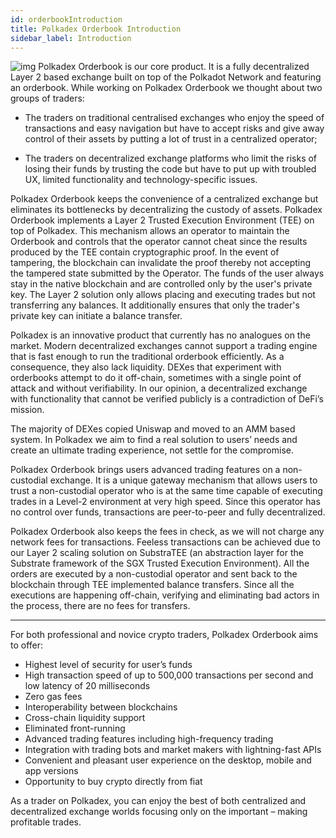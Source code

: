 ```yaml
---
id: orderbookIntroduction
title: Polkadex Orderbook Introduction
sidebar_label: Introduction
---
```


![img](/img/orderbookTitleBanner.jpg)
Polkadex Orderbook is our core product. It is a fully decentralized Layer 2 based exchange built on top of the Polkadot Network and featuring an orderbook. While working on Polkadex Orderbook we thought about two groups of traders:

* The traders on traditional centralised exchanges who enjoy the speed of transactions and easy navigation but have to accept risks and give away control of their assets by putting a lot of trust in a centralized operator;

* The traders on decentralized exchange platforms who limit the risks of losing their funds by trusting the code but have to put up with troubled UX, limited functionality and technology-specific issues.

Polkadex Orderbook keeps the convenience of a centralized exchange but eliminates its bottlenecks by decentralizing the custody of assets. Polkadex Orderbook implements a Layer 2 Trusted Execution Environment (TEE) on top of Polkadex. This mechanism allows an operator to maintain the Orderbook and controls that the operator cannot cheat since the results produced by the TEE contain cryptographic proof. In the event of tampering, the blockchain can invalidate the proof thereby not accepting the tampered state submitted by the Operator. The funds of the user always stay in the native blockchain and are controlled only by the user's private key. The Layer 2 solution only allows placing and executing trades but not transferring any balances. It additionally ensures that only the trader's private key can initiate a balance transfer.

Polkadex is an innovative product that currently has no analogues on the market. Modern decentralized exchanges cannot support a trading engine that is fast enough to run the traditional orderbook efficiently. As a consequence, they also lack liquidity. DEXes that experiment with orderbooks attempt to do it off-chain, sometimes with a single point of attack and without verifiability. In our opinion, a decentralized exchange with functionality that cannot be verified publicly is a contradiction of DeFi’s mission.

The majority of DEXes copied Uniswap and moved to an AMM based system. In Polkadex we aim to find a real solution to users’ needs and create an ultimate trading experience, not settle for the compromise.

Polkadex Orderbook brings users advanced trading features on a non-custodial exchange. It is a unique gateway mechanism that allows users to trust a non-custodial operator who is at the same time capable of executing trades in a Level-2 environment at very high speed. Since this operator has no control over funds, transactions are peer-to-peer and fully decentralized.

Polkadex Orderbook also keeps the fees in check, as we will not charge any network fees for transactions. Feeless transactions can be achieved due to our Layer 2 scaling solution on SubstraTEE (an abstraction layer for the Substrate framework of the SGX Trusted Execution Environment). All the orders are executed by a non-custodial operator and sent back to the blockchain through TEE implemented balance transfers. Since all the executions are happening off-chain, verifying and eliminating bad actors in the process, there are no fees for transfers.

---

For both professional and novice crypto traders, Polkadex Orderbook aims to offer:

* Highest level of security for user’s funds
* High transaction speed of up to 500,000 transactions per second and low latency of 20 milliseconds
* Zero gas fees
* Interoperability between blockchains
* Cross-chain liquidity support
* Eliminated front-running
* Advanced trading features including high-frequency trading
* Integration with trading bots and market makers with lightning-fast APIs
* Convenient and pleasant user experience on the desktop, mobile and app versions
* Opportunity to buy crypto directly from fiat

As a trader on Polkadex, you can enjoy the best of both centralized and decentralized exchange worlds focusing only on the important – making profitable trades.

